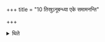 +++
title = "10 तिस्रुऽनूबन्ध्या एके समामनन्ति"

+++

<details><summary>थिते</summary>

तिस्रुऽनूबन्ध्या एके समामनन्ति १०
</details>
